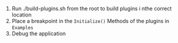 1. Run ./build-plugins.sh from the root to build plugins i nthe correct location
3. Place a breakpoint in the `Initialize()` Methods of the plugins in `Examples`
2. Debug the application